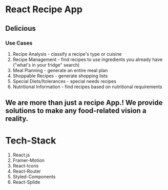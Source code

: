 # React Recipe App
## Delicious
### Use Cases
1. Recipe Analysis - classify a recipe's type or cuisine
2. Recipe Management - find recipes to use ingredients you already have ("what's in your fridge" search)
3. Meal Planning - generate an entire meal plan
4. Shoppable Recipes - generate shopping lists
5. Special Diets/Itolerances - special needs recipes
6. Nutritional Information - find recipes based on nutritional requirements
## We are more than just a recipe App.! We provide solutions to make any food-related vision a reality.

# Tech-Stack
1. React.js
2. Framer-Motion
3. React-Icons
4. React-Router
5. Styled-Components
6. React-Splide